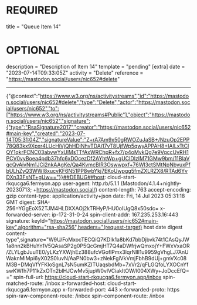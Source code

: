 
# REQUIRED
title = "Queue Item 14"
# OPTIONAL
description = "Description of Item 14"
template = "pending"
[extra]
date = "2023-07-14T09:33:05Z"
activity = "Delete"
reference = "https://mastodon.social/users/nic652#delete"

---
{"@context":"https://www.w3.org/ns/activitystreams","id":"https://mastodon.social/users/nic652#delete","type":"Delete","actor":"https://mastodon.social/users/nic652","to":["https://www.w3.org/ns/activitystreams#Public"],"object":"https://mastodon.social/users/nic652","signature":{"type":"RsaSignature2017","creator":"https://mastodon.social/users/nic652#main-key","created":"2023-07-14T05:31:04Z","signatureValue":"Z+rA7Am9x50gRWOZuJaSB+/NzuOp2EPP78Q83kx9Xpxr4LUcHiVjQhHDiNhvTDAi17vT8UjfWp5qwyAPPAH8+IAILxTtClQY1qkrFCNC03abvwYxUlMsTTfAxWRChpR+fx7/p4oMvkQg7e9VqccUvRH1PCV0vyBoea4pdb37hfc6xDOcezDf2AYhtWp+gUCIDlzIM71GMw9bm/11BIaVqcQvAivNm1JCi2nkAAgKe/Qa4KvmcBIR3Oswwpxf+76Wl3ctSMtNpNbvuxPfbULhZyQ3WWI8xucvKF6N51PP8wbYkj7EKoUwpgg5fmZXLRZX8/RTAd6YvDXn33FsNT+gUw=="}}##DEBUG##host: cloud-start-rkqucga6.fermyon.app
user-agent: http.rb/5.1.1 (Mastodon/4.1.4+nightly-20230713; +https://mastodon.social/)
content-length: 763
accept-encoding: gzip
content-type: application/activity+json
date: Fri, 14 Jul 2023 05:31:18 GMT
digest: SHA-256=YGgEoX52TJM4HLDXXAOj2kTRHyP/HU0oIUgQ8x50sdc=
x-forwarded-server: ip-172-31-0-24
spin-client-addr: 167.235.253.16:443
signature: keyId="https://mastodon.social/users/nic652#main-key",algorithm="rsa-sha256",headers="(request-target) host date digest content-type",signature="W9U/FoMxocTECQiQ7KDIk1a8bKd7bbDjbvk74t1CAsQyJW1a8nn2kBHuYn1V5QAsaSP2g0P5QcGmjHT7Q4aDWfrjwQmxojY+FWxVxaOR/ZLYLgbJuuTE0/yLKzYXWjhEz388ufcVGoflPmx3IqrNlll1u9959gVhgLJ7AnUWaknMiMpi6yX02S0luvN/AaPN0bw3+zNekFgiVkVmjFbhB9dUj+gmVXc08M3B+DMqVfYFKIoSgnL7sN5umKZITUaqsbdMb+7xVr2/qFLGQfoLYXOCnYfswKWfh7P11kZxOTn2blHJCwMv5jupW0vlVCiakItOW/l004XWy+JoDccEfQ=="
spin-full-url: https://cloud-start-rkqucga6.fermyon.app/inbox
spin-matched-route: /inbox
x-forwarded-host: cloud-start-rkqucga6.fermyon.app
x-forwarded-port: 443
x-forwarded-proto: https
spin-raw-component-route: /inbox
spin-component-route: /inbox


